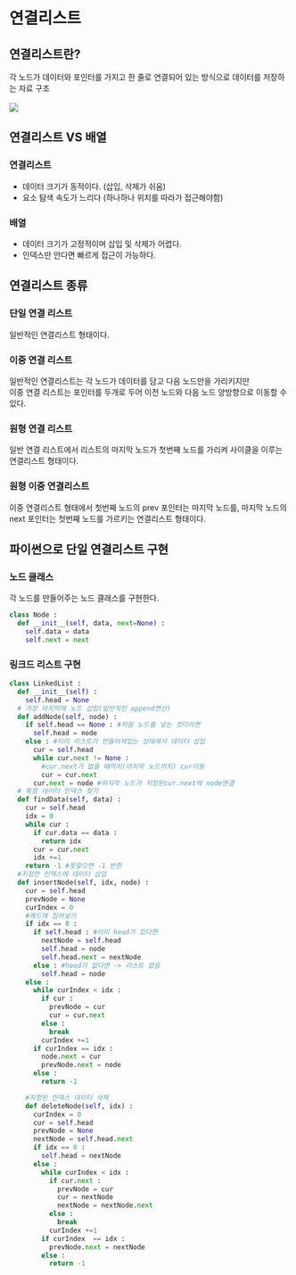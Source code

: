 # 연결리스트

## 연결리스트란?

각 노드가 데이터와 포인터를 가지고 한 줄로 연결되어 있는 방식으로 데이터를 저장하는 자료 구조<br><br>
<img src="https://upload.wikimedia.org/wikipedia/commons/3/37/Singly_linked_list.png">
<br>

## 연결리스트 VS 배열

### 연결리스트

- 데이터 크기가 동적이다. (삽입, 삭제가 쉬움)
- 요소 탐색 속도가 느리다 (하나하나 위치를 따라가 접근해야함)

### 배열

- 데이터 크기가 고정적이며 삽입 및 삭제가 어렵다.
- 인덱스만 안다면 빠르게 접근이 가능하다.

## 연결리스트 종류

### 단일 연결 리스트

일반적인 연결리스트 형태이다.

### 이중 연결 리스트

일반적인 연결리스트는 각 노드가 데이터를 담고 다음 노드만을 가리키지만<br>
이중 연결 리스트는 포인터를 두개로 두어 이전 노드와 다음 노드 양방향으로 이동할 수 있다.

### 원형 연결 리스트

일반 연결 리스트에서 리스트의 마지막 노드가 첫번째 노드를 가리켜 사이클을 이루는 연결리스트 형태이다.

### 원형 이중 연결리스트

이중 연결리스트 형태에서 첫번째 노드의 prev 포인터는 마지막 노드를, 마지막 노드의 next 포인터는 첫번째 노드를 가르키는 연결리스트 형태이다.

## 파이썬으로 단일 연결리스트 구현

### 노드 클래스

각 노드를 만들어주는 노드 클래스를 구현한다.

```python
class Node :
  def __init__(self, data, next=None) :
    self.data = data
    self.next = next
```

### 링크드 리스트 구현

```python
class LinkedList :
  def __init__(self) :
    self.head = None
  # 가장 마지막에 노드 삽입(일반적인 append연산)
  def addNode(self, node) :
    if self.head == None : #처음 노드를 넣는 것이라면
      self.head = node
    else : #이미 리스트가 만들어져있는 상태에서 데이터 삽입
      cur = self.head
      while cur.next != None :
        #cur.next가 없을 때까지(마지막 노드까지) cur이동
        cur = cur.next
      cur.next = node #마지막 노드가 저장된cur.next에 node연결
  # 특정 데이터 인덱스 찾기
  def findData(self, data) :
    cur = self.head
    idx = 0
    while cur :
      if cur.data == data :
        return idx
      cur = cur.next
      idx +=1
    return -1 #못찾으면 -1 반환
  #지정한 인덱스에 데이터 삽입
  def insertNode(self, idx, node) :
    cur = self.head
    prevNode = None
    curIndex = 0
    #헤드에 집어넣기
    if idx == 0 :
      if self.head : #이미 head가 있다면
        nextNode = self.head
        self.head = node
        self.head.next = nextNode
      else : #head가 없다면 -> 리스트 없음
        self.head = node
    else :
      while curIndex < idx :
        if cur :
          prevNode = cur
          cur = cur.next
        else :
          break
        curIndex +=1
      if curIndex == idx :
        node.next = cur
        prevNode.next = node
      else :
        return -1

    #지정된 인덱스 데이터 삭제
    def deleteNode(self, idx) :
      curIndex = 0
      cur = self.head
      prevNode = None
      nextNode = self.head.next
      if idx == 0 :
        self.head = nextNode
      else :
        while curIndex < idx :
          if cur.next :
            prevNode = cur
            cur = nextNode
            nextNode = nextNode.next
          else :
            break
          curIndex +=1
        if curIndex  == idx :
          prevNode.next = nextNode
        else :
          return -1
```
